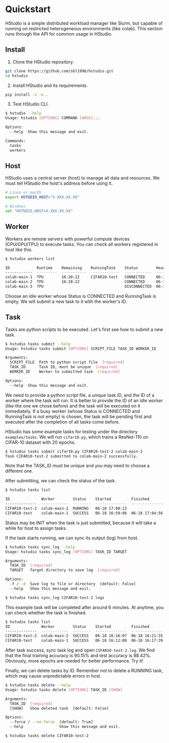 # Quickstart

HStudio is a simple distributed workload manager like Slurm, but capable of running on restricted heterogeneous environments (like colab). This section runs through the API for common usage in HStudio.

## Install

1. Clone the HStudio repository.
```bash
git clone https://github.com/sbl1996/hstudio.git
cd hstudio
```

2. Install HStudio and its requirements.
```bash
pip install -v -e .
```

3. Test HStudio CLI.
```bash
$ hstudio --help
Usage: hstudio [OPTIONS] COMMAND [ARGS]...

Options:
  --help  Show this message and exit.

Commands:
  tasks
  workers
```

## Host

HStudio uses a central server (host) to manage all data and resources. We must tell HStudio the host's address before using it.

```bash
# Linux or macOS
export HSTUDIO_HOST="X.XXX.XX.XX"

# Windows
set "HSTUDIO_HOST=X.XXX.XX.XX"
```

## Worker

Workers are remote servers with powerful compute devices (CPU/GPU/TPU) to execute tasks. You can check all workers registered in host like this.

```bash
$ hstudio workers list

ID            Runtime    Remaining    RunningTask    Status        Heartbeat
------------  ---------  -----------  -------------  ------------  --------------
colab-main-1  TPU        16:28:22     CIFAR10-test   CONNECTED     06-18 16:59:04
colab-main-2  TPU        16:28:22                    CONNECTED     06-18 16:59:00
colab-main-3  TPU                                    DISCONNECTED  06-18 10:20:09
```

Choose an idle worker whose Status is CONNECTED and RunningTask is empty. We will submit a new task to it with the worker's ID.

## Task

Tasks are python scripts to be executed. Let's first see how to submit a new task.

```bash
$ hstudio tasks submit --help
Usage: hstudio tasks submit [OPTIONS] SCRIPT_FILE TASK_ID WORKER_ID

Arguments:
  SCRIPT_FILE  Path to python script file  [required]
  TASK_ID      Task ID, must be unique  [required]
  WORKER_ID    Worker to submitted task  [required]

Options:
  --help  Show this message and exit.
```

We need to provide a python script file, a unique task ID, and the ID of a worker where the task will run. It is better to provide the ID of an idle worker (like the one we chose before) and the task will be executed on it immediately. If a busy worker (whose Status is CONNECTED and RunningTask is not empty) is chosen, the task will be pending first and executed after the completion of all tasks come before.

HStudio has some example tasks for testing under the directory `examples/tasks`. We will run `cifar10.py`, which trains a ResNet-110 on CIFAR-10 dataset with 20 epochs.

```bash
$ hstudio tasks submit cifar10.py CIFAR10-test-2 colab-main-2
Task CIFAR10-test-2 submitted to colab-main-2 successfully.
```

Note that the TASK_ID must be unique and you may need to choose a different one.

After submitting, we can check the status of the task.

```bash
$ hstudio tasks list

ID              Worker        Status    Started         Finished        Created
--------------  ------------  --------  --------------  --------------  --------------
CIFAR10-test-2  colab-main-2  RUNNING   06-18 17:08:12                  06-18 17:08:06
CIFAR10-test    colab-main-1  SUCCESS   06-18 16:59:06  06-18 17:04:56  06-18 16:58:47
```

Status may be INIT when the task is just submitted, because it will take a while for host to assign tasks.

If the task starts running, we can sync its output (log) from host.

```bash
$ hstudio tasks sync_log --help
Usage: hstudio tasks sync_log [OPTIONS] TASK_ID TARGET

Arguments:
  TASK_ID  [required]
  TARGET   Target directory to save log  [required]

Options:
  -f / -d  Save log to file or directory  [default: False]
  --help   Show this message and exit.

$ hstudio tasks sync_log CIFAR10-test-2 logs
```

This example task will be completed after around 6 minutes. At anytime, you can check whether the task is finished.

```bash
$ hstudio tasks list
ID              Worker        Status    Started         Finished        Created
--------------  ------------  --------  --------------  --------------  --------------
CIFAR10-test-2  colab-main-2  SUCCESS   06-18 16:16:07  06-18 16:21:35  06-18 16:16:05
CIFAR10-test    colab-main-1  SUCCESS   06-18 16:12:08  06-18 16:17:39  06-18 16:12:05
```

After task success, sync task log and open `CIFAR10-test-2.log`. We find that the final training accuracy is 90.15% and test accuracy is 88.42%. Obviously, more epochs are needed for better performance. Try it!

Finally, we can delete tasks by ID. Remember not to delete a RUNNING task, which may cause unpredictable errors in host.

```bash
$ hstudio tasks delete --help
Usage: hstudio tasks delete [OPTIONS] TASK_ID [SHOW]

Arguments:
  TASK_ID  [required]
  [SHOW]   Show deleted task  [default: False]

Options:
  --force / --no-force  [default: True]
  --help                Show this message and exit.

$ hstudio tasks delete CIFAR10-test-2
```